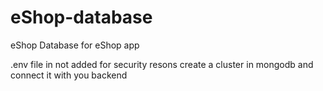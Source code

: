 # eShop-database

eShop Database for eShop app

.env file in not added for security resons create a cluster in mongodb and connect it with you backend
